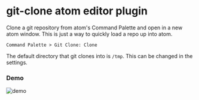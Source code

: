 # git-clone atom editor plugin

Clone a git repository from atom's Command Palette and open in a new atom window. This is just a way to quickly load a repo up into atom.

`Command Palette > Git Clone: Clone`

The default directory that git clones into is `/tmp`. This can be changed in the settings.

### Demo

![demo](https://raw.githubusercontent.com/brianchung808/git-clone/master/screenshots/demo.gif)
